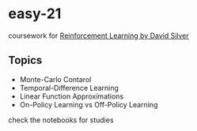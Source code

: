 # easy-21

coursework for [Reinforcement Learning by David Silver](https://www.deepmind.com/learning-resources/introduction-to-reinforcement-learning-with-david-silver)

## Topics

* Monte-Carlo Contarol
* Temporal-Difference Learning
* Linear Function Approximations
* On-Policy Learning vs Off-Policy Learning

check the notebooks for studies
